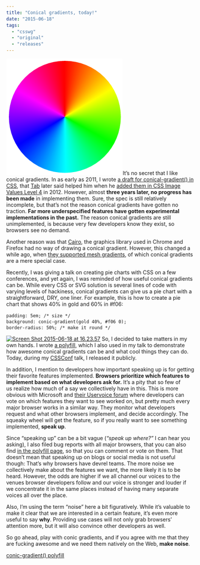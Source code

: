 ```yaml
---
title: "Conical gradients, today!"
date: "2015-06-18"
tags:
  - "csswg"
  - "original"
  - "releases"
---
```


[![Screen Shot 2015-06-18 at 16.26.40](images/hues.png)](images/hues.png)It’s no secret that I like conical gradients. In as early as 2011, I wrote [a draft for conical-gradient() in CSS](http://lea.verou.me/specs/conical-gradient/), that [Tab](http://www.xanthir.com/blog/) later said helped him when he [added them in CSS Image Values Level 4](http://www.w3.org/TR/css4-images/#conic-gradients) in 2012. However, almost **three years later, no progress has been made** in implementing them. Sure, the spec is still relatively incomplete, but that’s not the reason conical gradients have gotten no traction. **Far more underspecified features have gotten experimental implementations in the past.** The reason conical gradients are still unimplemented, is because very few developers know they exist, so browsers see no demand.

Another reason was that [Cairo](http://cairographics.org/), the graphics library used in Chrome and Firefox had no way of drawing a conical gradient. However, this changed a while ago, when [they supported mesh gradients](http://libregraphicsworld.org/blog/entry/mesh-gradients-in-cairo-now-official), of which conical gradients are a mere special case.

Recently, I was giving a talk on creating pie charts with CSS on a few conferences, and yet again, I was reminded of how useful conical gradients can be. While every CSS or SVG solution is several lines of code with varying levels of hackiness, conical gradients can give us a pie chart with a straightforward, DRY, one liner. For example, this is how to create a pie chart that shows 40% in gold and 60% in #f06:

```
padding: 5em; /* size */
background: conic-gradient(gold 40%, #f06 0);
border-radius: 50%; /* make it round */
```

[![Screen Shot 2015-06-18 at 16.23.57](images/Screen-Shot-2015-06-18-at-16.23.57-.png)](images/Screen-Shot-2015-06-18-at-16.23.57-.png) So, I decided to take matters in my own hands. I wrote [a polyfill](https://projects.verou.me/conic-gradient/), which I also used in my talk to demonstrate how awesome conical gradients can be and what cool things they can do. Today, during my [CSSConf](http://cssconf.com) talk, I released it publicly.

In addition, I mention to developers how important speaking up is for getting their favorite features implemented. **Browsers prioritize which features to implement based on what developers ask for.** It’s a pity that so few of us realize how much of a say we collectively have in this. This is more obvious with Microsoft and [their Uservoice forum](https://wpdev.uservoice.com/forums/257854-microsoft-edge-developer) where developers can vote on which features they want to see worked on, but pretty much every major browser works in a similar way. They monitor what developers request and what other browsers implement, and decide accordingly. The squeaky wheel will get the feature, so if you really want to see something implemented, **speak up**.

Since “speaking up” can be a bit vague (_“speak up where?”_ I can hear you asking), I also filed bug reports with all major browsers, that you can also find [in the polyfill page](https://projects.verou.me/conic-gradient/#ask), so that you can comment or vote on them. That doesn’t mean that speaking up on blogs or social media is not useful though: That’s why browsers have devrel teams. The more noise we collectively make about the features we want, the more likely it is to be heard. However, the odds are higher if we all channel our voices to the venues browser developers follow and our voice is stronger and louder if we concentrate it in the same places instead of having many separate voices all over the place.

Also, I’m using the term “noise” here a bit figuratively. While it’s valuable to make it clear that we are interested in a certain feature, it’s even more useful to say **why**. Providing use cases will not only grab browsers’ attention more, but it will also convince other developers as well.

So go ahead, play with conic gradients, and if you agree with me that they are fucking awesome and we need them natively on the Web, **make noise**.

[conic-gradient() polyfill](https://projects.verou.me/conic-gradient/)
